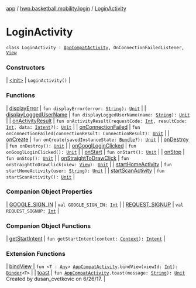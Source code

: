 [app](../../index.md) / [hwp.basketball.mobility.login](../index.md) / [LoginActivity](.)

# LoginActivity

`class LoginActivity : `[`AppCompatActivity`](https://developer.android.com/reference/android/support/v7/app/AppCompatActivity.html)`, OnConnectionFailedListener, `[`View`](../-login-contract/-view/index.md)

### Constructors

| [&lt;init&gt;](-init-.md) | `LoginActivity()` |

### Functions

| [displayError](display-error.md) | `fun displayError(error: `[`String`](https://kotlinlang.org/api/latest/jvm/stdlib/kotlin/-string/index.html)`): `[`Unit`](https://kotlinlang.org/api/latest/jvm/stdlib/kotlin/-unit/index.html) |
| [displayLoggedUserName](display-logged-user-name.md) | `fun displayLoggedUserName(name: `[`String`](https://kotlinlang.org/api/latest/jvm/stdlib/kotlin/-string/index.html)`): `[`Unit`](https://kotlinlang.org/api/latest/jvm/stdlib/kotlin/-unit/index.html) |
| [onActivityResult](on-activity-result.md) | `fun onActivityResult(requestCode: `[`Int`](https://kotlinlang.org/api/latest/jvm/stdlib/kotlin/-int/index.html)`, resultCode: `[`Int`](https://kotlinlang.org/api/latest/jvm/stdlib/kotlin/-int/index.html)`, data: `[`Intent`](https://developer.android.com/reference/android/content/Intent.html)`?): `[`Unit`](https://kotlinlang.org/api/latest/jvm/stdlib/kotlin/-unit/index.html) |
| [onConnectionFailed](on-connection-failed.md) | `fun onConnectionFailed(connectionResult: ConnectionResult): `[`Unit`](https://kotlinlang.org/api/latest/jvm/stdlib/kotlin/-unit/index.html) |
| [onCreate](on-create.md) | `fun onCreate(savedInstanceState: `[`Bundle`](https://developer.android.com/reference/android/os/Bundle.html)`?): `[`Unit`](https://kotlinlang.org/api/latest/jvm/stdlib/kotlin/-unit/index.html) |
| [onDestroy](on-destroy.md) | `fun onDestroy(): `[`Unit`](https://kotlinlang.org/api/latest/jvm/stdlib/kotlin/-unit/index.html) |
| [onGooglLoginClicked](on-googl-login-clicked.md) | `fun onGooglLoginClicked(): `[`Unit`](https://kotlinlang.org/api/latest/jvm/stdlib/kotlin/-unit/index.html) |
| [onStart](on-start.md) | `fun onStart(): `[`Unit`](https://kotlinlang.org/api/latest/jvm/stdlib/kotlin/-unit/index.html) |
| [onStop](on-stop.md) | `fun onStop(): `[`Unit`](https://kotlinlang.org/api/latest/jvm/stdlib/kotlin/-unit/index.html) |
| [onStraightToDrawClick](on-straight-to-draw-click.md) | `fun onStraightToDrawClick(view: `[`View`](https://developer.android.com/reference/android/view/View.html)`): `[`Unit`](https://kotlinlang.org/api/latest/jvm/stdlib/kotlin/-unit/index.html) |
| [startHomeActivity](start-home-activity.md) | `fun startHomeActivity(user: `[`String`](https://kotlinlang.org/api/latest/jvm/stdlib/kotlin/-string/index.html)`): `[`Unit`](https://kotlinlang.org/api/latest/jvm/stdlib/kotlin/-unit/index.html) |
| [startScanActivity](start-scan-activity.md) | `fun startScanActivity(): `[`Unit`](https://kotlinlang.org/api/latest/jvm/stdlib/kotlin/-unit/index.html) |

### Companion Object Properties

| [GOOGLE_SIGN_IN](-g-o-o-g-l-e_-s-i-g-n_-i-n.md) | `val GOOGLE_SIGN_IN: `[`Int`](https://kotlinlang.org/api/latest/jvm/stdlib/kotlin/-int/index.html) |
| [REQUEST_SIGNUP](-r-e-q-u-e-s-t_-s-i-g-n-u-p.md) | `val REQUEST_SIGNUP: `[`Int`](https://kotlinlang.org/api/latest/jvm/stdlib/kotlin/-int/index.html) |

### Companion Object Functions

| [getStartIntent](get-start-intent.md) | `fun getStartIntent(context: `[`Context`](https://developer.android.com/reference/android/content/Context.html)`): `[`Intent`](https://developer.android.com/reference/android/content/Intent.html) |

### Extension Functions

| [bindView](../../hwp.basketball.mobility.util/android.support.v7.app.-app-compat-activity/bind-view.md) | `fun <T : `[`Any`](https://kotlinlang.org/api/latest/jvm/stdlib/kotlin/-any/index.html)`> `[`AppCompatActivity`](https://developer.android.com/reference/android/support/v7/app/AppCompatActivity.html)`.bindView(viewId: `[`Int`](https://kotlinlang.org/api/latest/jvm/stdlib/kotlin/-int/index.html)`): `[`Binder`](../../hwp.basketball.mobility.util/-binder/index.md)`<T>` |
| [toast](../../hwp.basketball.mobility.util/android.support.v7.app.-app-compat-activity/toast.md) | `fun `[`AppCompatActivity`](https://developer.android.com/reference/android/support/v7/app/AppCompatActivity.html)`.toast(message: `[`String`](https://kotlinlang.org/api/latest/jvm/stdlib/kotlin/-string/index.html)`): `[`Unit`](https://kotlinlang.org/api/latest/jvm/stdlib/kotlin/-unit/index.html)<br>Created by dusan_cvetkovic on 6/26/17. |

